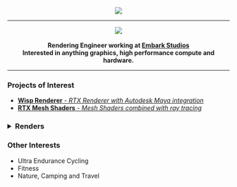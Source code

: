 <p align="center">
    <a href="https://vzout.com"><img src="https://img.shields.io/badge/website-vzout.com-blue?style=for-the-badge"></a><br>
</p>

---

<p align="center">
    <a href="https://vzout.com"><img src="https://img.shields.io/badge/website-vzout.com-blue?style=for-the-badge"></a><br><br>
  <strong>
    Rendering Engineer working at <a href="https://www.embark-studios.com/">Embark Studios</a>
    <br>
    Interested in anything graphics, high performance compute and hardware.
  </strong>
</p>

---

### Projects of Interest

* [**Wisp Renderer** - *RTX Renderer with Autodesk Maya integration*](https://github.com/TeamWisp/WispRenderer)
* [**RTX Mesh Shaders** - *Mesh Shaders combined with ray tracing*](https://github.com/VZout/RTX-Mesh-Shaders)

<h3>
<details>
  <summary>Renders</summary>
  <br>
  <img src="https://i.imgur.com/wtW4Y1o.png" width="100%"><br><br>
  <img src="https://i.imgur.com/puSbu7w.jpg" width="100%"><br><br>
  <img src="https://i.imgur.com/ODoZgWy.jpg" width="100%">
</details>
</h3>

### Other Interests

* Ultra Endurance Cycling
* Fitness
* Nature, Camping and Travel
